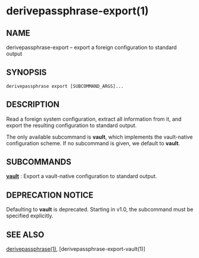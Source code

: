 # derivepassphrase-export(1)

## NAME

derivepassphrase-export – export a foreign configuration to standard
output

## SYNOPSIS

````
derivepassphrase export [SUBCOMMAND_ARGS]...
````

## DESCRIPTION

Read a foreign system configuration, extract all information from
it, and export the resulting configuration to standard output.

The only available subcommand is <b>vault</b>, which implements the
vault-native configuration scheme.  If no subcommand is given, we
default to <b>vault</b>.

## SUBCOMMANDS

[<b>vault</b>][VAULT_SUBCMD]
:    Export a vault-native configuration to standard output.

## DEPRECATION NOTICE

Defaulting to <b>vault</b> is deprecated.  Starting in v1.0, the
subcommand must be specified explicitly.

## SEE ALSO

[derivepassphrase(1)](derivepassphrase.1.md),
[derivepassphrase-export-vault(1)]

[VAULT_SUBCMD]: derivepassphrase-export-vault.1.md
